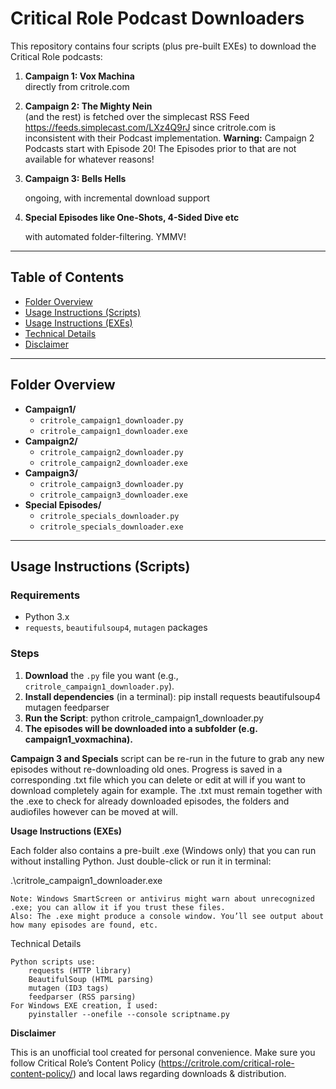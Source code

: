 # Critical Role Podcast Downloaders

This repository contains four scripts (plus pre-built EXEs) to download
the Critical Role podcasts:

1. **Campaign 1: Vox Machina**  
    directly from critrole.com
2. **Campaign 2: The Mighty Nein**  
    (and the rest) is fetched over the simplecast RSS Feed https://feeds.simplecast.com/LXz4Q9rJ
    since critrole.com is inconsistent with their Podcast implementation. **Warning:** Campaign 2 Podcasts start with Episode 20!
    The Episodes prior to that are not available for whatever reasons!
3. **Campaign 3: Bells Hells**

    ongoing, with incremental download support
4. **Special Episodes like One-Shots, 4-Sided Dive etc**

    with automated folder-filtering. YMMV!

---

## Table of Contents

- [Folder Overview](#folder-overview)
- [Usage Instructions (Scripts)](#usage-instructions-scripts)
- [Usage Instructions (EXEs)](#usage-instructions-exes)
- [Technical Details](#technical-details)
- [Disclaimer](#disclaimer)

---

## Folder Overview

- **Campaign1/**
  - `critrole_campaign1_downloader.py`  
  - `critrole_campaign1_downloader.exe`
- **Campaign2/**
  - `critrole_campaign2_downloader.py`  
  - `critrole_campaign2_downloader.exe`
- **Campaign3/**
  - `critrole_campaign3_downloader.py`  
  - `critrole_campaign3_downloader.exe`
- **Special Episodes/**
  - `critrole_specials_downloader.py`  
  - `critrole_specials_downloader.exe`

---

## Usage Instructions (Scripts)

### Requirements
- Python 3.x
- `requests`, `beautifulsoup4`, `mutagen` packages

### Steps
1. **Download** the `.py` file you want (e.g., `critrole_campaign1_downloader.py`).
2. **Install dependencies** (in a terminal):
      pip install requests beautifulsoup4 mutagen feedparser
3. **Run the Script**: 
   python critrole_campaign1_downloader.py
4. **The episodes will be downloaded into a subfolder (e.g. campaign1_voxmachina).**

**Campaign 3 and Specials** script can be re-run in the future to grab any new episodes without re-downloading old ones.
Progress is saved in a corresponding .txt file which you can delete or edit at will if you want to download completely again for example.
The .txt must remain together with the .exe to check for already downloaded episodes, the folders and audiofiles however can be moved at will.



**Usage Instructions (EXEs)**

Each folder also contains a pre-built .exe (Windows only) that you can run without installing Python. Just double-click or run it in terminal:

.\critrole_campaign1_downloader.exe


    Note: Windows SmartScreen or antivirus might warn about unrecognized .exe; you can allow it if you trust these files.
    Also: The .exe might produce a console window. You’ll see output about how many episodes are found, etc.

Technical Details

    Python scripts use:
        requests (HTTP library)
        BeautifulSoup (HTML parsing)
        mutagen (ID3 tags)
        feedparser (RSS parsing)
    For Windows EXE creation, I used: 
        pyinstaller --onefile --console scriptname.py




**Disclaimer**

This is an unofficial tool created for personal convenience.
Make sure you follow Critical Role’s Content Policy (https://critrole.com/critical-role-content-policy/) and local laws regarding downloads & distribution.
